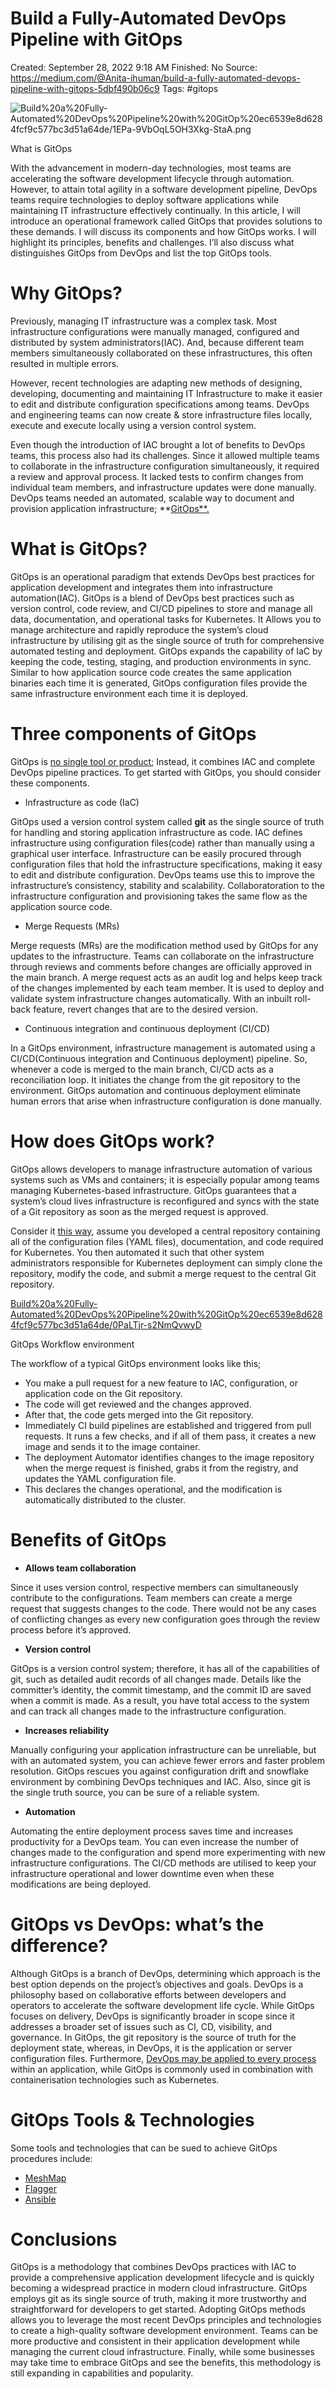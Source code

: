 # Build a Fully-Automated DevOps Pipeline with GitOps

Created: September 28, 2022 9:18 AM
Finished: No
Source: https://medium.com/@Anita-ihuman/build-a-fully-automated-devops-pipeline-with-gitops-5dbf490b06c9
Tags: #gitops

![Build%20a%20Fully-Automated%20DevOps%20Pipeline%20with%20GitOp%20ec6539e8d6284fcf9c577bc3d51a64de/1EPa-9VbOqL5OH3Xkg-StaA.png](Build%20a%20Fully-Automated%20DevOps%20Pipeline%20with%20GitOp%20ec6539e8d6284fcf9c577bc3d51a64de/1EPa-9VbOqL5OH3Xkg-StaA.png)

What is GitOps

With the advancement in modern-day technologies, most teams are accelerating the software development lifecycle through automation. However, to attain total agility in a software development pipeline, DevOps teams require technologies to deploy software applications while maintaining IT infrastructure effectively continually. In this article, I will introduce an operational framework called GitOps that provides solutions to these demands. I will discuss its components and how GitOps works. I will highlight its principles, benefits and challenges. I’ll also discuss what distinguishes GitOps from DevOps and list the top GitOps tools.

# Why GitOps?

Previously, managing IT infrastructure was a complex task. Most infrastructure configurations were manually managed, configured and distributed by system administrators(IAC). And, because different team members simultaneously collaborated on these infrastructures, this often resulted in multiple errors.

However, recent technologies are adapting new methods of designing, developing, documenting and maintaining IT Infrastructure to make it easier to edit and distribute configuration specifications among teams. DevOps and engineering teams can now create & store infrastructure files locally, execute and execute locally using a version control system.

Even though the introduction of IAC brought a lot of benefits to DevOps teams, this process also had its challenges. Since it allowed multiple teams to collaborate in the infrastructure configuration simultaneously, it required a review and approval process. It lacked tests to confirm changes from individual team members, and infrastructure updates were done manually. DevOps teams needed an automated, scalable way to document and provision application infrastructure; **[GitOps**.](https://about.gitlab.com/topics/gitops/)

# What is GitOps?

GitOps is an operational paradigm that extends DevOps best practices for application development and integrates them into infrastructure automation(IAC). GitOps is a blend of DevOps best practices such as version control, code review, and CI/CD pipelines to store and manage all data, documentation, and operational tasks for Kubernetes. It Allows you to manage architecture and rapidly reproduce the system’s cloud infrastructure by utilising git as the single source of truth for comprehensive automated testing and deployment. GitOps expands the capability of IaC by keeping the code, testing, staging, and production environments in sync. Similar to how application source code creates the same application binaries each time it is generated, GitOps configuration files provide the same infrastructure environment each time it is deployed.

# Three components of GitOps

GitOps is [no single tool or product](https://www.weave.works/technologies/gitops/#benefits-of-gitops); Instead, it combines IAC and complete DevOps pipeline practices. To get started with GitOps, you should consider these components.

- Infrastructure as code (IaC)

GitOps used a version control system called **git** as the single source of truth for handling and storing application infrastructure as code. IAC defines infrastructure using configuration files(code) rather than manually using a graphical user interface. Infrastructure can be easily procured through configuration files that hold the infrastructure specifications, making it easy to edit and distribute configuration. DevOps teams use this to improve the infrastructure’s consistency, stability and scalability. Collaboratoration to the infrastructure configuration and provisioning takes the same flow as the application source code.

- Merge Requests (MRs)

Merge requests (MRs) are the modification method used by GitOps for any updates to the infrastructure. Teams can collaborate on the infrastructure through reviews and comments before changes are officially approved in the main branch. A merge request acts as an audit log and helps keep track of the changes implemented by each team member. It is used to deploy and validate system infrastructure changes automatically. With an inbuilt roll-back feature, revert changes that are to the desired version.

- Continuous integration and continuous deployment (CI/CD)

In a GitOps environment, infrastructure management is automated using a CI/CD(Continuous integration and Continuous deployment) pipeline. So, whenever a code is merged to the main branch, CI/CD acts as a reconciliation loop. It initiates the change from the git repository to the environment. GitOps automation and continuous deployment eliminate human errors that arise when infrastructure configuration is done manually.

# How does GitOps work?

GitOps allows developers to manage infrastructure automation of various systems such as VMs and containers; it is especially popular among teams managing Kubernetes-based infrastructure. GitOps guarantees that a system’s cloud lives infrastructure is reconfigured and syncs with the state of a Git repository as soon as the merged request is approved.

Consider it [this way](https://thenewstack.io/what-is-gitops-and-why-it-might-be-the-next-big-thing-for-devops/), assume you developed a central repository containing all of the configuration files (YAML files), documentation, and code required for Kubernetes. You then automated it such that other system administrators responsible for Kubernetes deployment can simply clone the repository, modify the code, and submit a merge request to the central Git repository.

[Build%20a%20Fully-Automated%20DevOps%20Pipeline%20with%20GitOp%20ec6539e8d6284fcf9c577bc3d51a64de/0PaLTjr-s2NmQvwyD](Build%20a%20Fully-Automated%20DevOps%20Pipeline%20with%20GitOp%20ec6539e8d6284fcf9c577bc3d51a64de/0PaLTjr-s2NmQvwyD)

GitOps Workflow environment

The workflow of a typical GitOps environment looks like this;

- You make a pull request for a new feature to IAC, configuration, or application code on the Git repository.
- The code will get reviewed and the changes approved.
- After that, the code gets merged into the Git repository.
- Immediately CI build pipelines are established and triggered from pull requests. It runs a few checks, and if all of them pass, it creates a new image and sends it to the image container.
- The deployment Automator identifies changes to the image repository when the merge request is finished, grabs it from the registry, and updates the YAML configuration file.
- This declares the changes operational, and the modification is automatically distributed to the cluster.

# Benefits of GitOps

- **Allows team collaboration**

Since it uses version control, respective members can simultaneously contribute to the configurations. Team members can create a merge request that suggests changes to the code. There would not be any cases of conflicting changes as every new configuration goes through the review process before it’s approved.

- **Version control**

GitOps is a version control system; therefore, it has all of the capabilities of git, such as detailed audit records of all changes made. Details like the committer’s identity, the commit timestamp, and the commit ID are saved when a commit is made. As a result, you have total access to the system and can track all changes made to the infrastructure configuration.

- **Increases reliability**

Manually configuring your application infrastructure can be unreliable, but with an automated system, you can achieve fewer errors and faster problem resolution. GitOps rescues you against configuration drift and snowflake environment by combining DevOps techniques and IAC. Also, since git is the single truth source, you can be sure of a reliable system.

- **Automation**

Automating the entire deployment process saves time and increases productivity for a DevOps team. You can even increase the number of changes made to the configuration and spend more experimenting with new infrastructure configurations. The CI/CD methods are utilised to keep your infrastructure operational and lower downtime even when these modifications are being deployed.

# GitOps vs DevOps: what’s the difference?

Although GitOps is a branch of DevOps, determining which approach is the best option depends on the project’s objectives and goals. DevOps is a philosophy based on collaborative efforts between developers and operators to accelerate the software development life cycle. While GitOps focuses on delivery, DevOps is significantly broader in scope since it addresses a broader set of issues such as CI, CD, visibility, and governance. In GitOps, the git repository is the source of truth for the deployment state, whereas, in DevOps, it is the application or server configuration files. Furthermore, [DevOps may be applied to every process](https://spectralops.io/blog/gitops-vs-devops/) within an application, while GitOps is commonly used in combination with containerisation technologies such as Kubernetes.

# GitOps Tools & Technologies

Some tools and technologies that can be sued to achieve GitOps procedures include:

- [MeshMap](https://layer5.io/cloud-native-management/meshmap)
- [Flagger](https://flagger.app/)
- [Ansible](https://www.ansible.com/)

# Conclusions

GitOps is a methodology that combines DevOps practices with IAC to provide a comprehensive application development lifecycle and is quickly becoming a widespread practice in modern cloud infrastructure. GitOps employs git as its single source of truth, making it more trustworthy and straightforward for developers to get started. Adopting GitOps methods allows you to leverage the most recent DevOps principles and technologies to create a high-quality software development environment. Teams can be more productive and consistent in their application development while managing the current cloud infrastructure. Finally, while some businesses may take time to embrace GitOps and see the benefits, this methodology is still expanding in capabilities and popularity.